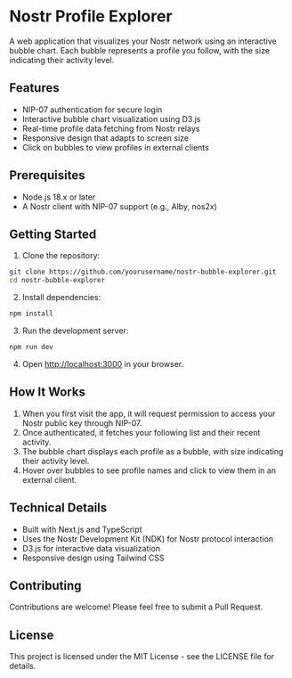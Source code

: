 # Nostr Profile Explorer

A web application that visualizes your Nostr network using an interactive bubble chart. Each bubble represents a profile you follow, with the size indicating their activity level.

## Features

- NIP-07 authentication for secure login
- Interactive bubble chart visualization using D3.js
- Real-time profile data fetching from Nostr relays
- Responsive design that adapts to screen size
- Click on bubbles to view profiles in external clients

## Prerequisites

- Node.js 18.x or later
- A Nostr client with NIP-07 support (e.g., Alby, nos2x)

## Getting Started

1. Clone the repository:
```bash
git clone https://github.com/yourusername/nostr-bubble-explorer.git
cd nostr-bubble-explorer
```

2. Install dependencies:
```bash
npm install
```

3. Run the development server:
```bash
npm run dev
```

4. Open [http://localhost:3000](http://localhost:3000) in your browser.

## How It Works

1. When you first visit the app, it will request permission to access your Nostr public key through NIP-07.
2. Once authenticated, it fetches your following list and their recent activity.
3. The bubble chart displays each profile as a bubble, with size indicating their activity level.
4. Hover over bubbles to see profile names and click to view them in an external client.

## Technical Details

- Built with Next.js and TypeScript
- Uses the Nostr Development Kit (NDK) for Nostr protocol interaction
- D3.js for interactive data visualization
- Responsive design using Tailwind CSS

## Contributing

Contributions are welcome! Please feel free to submit a Pull Request.

## License

This project is licensed under the MIT License - see the LICENSE file for details. 